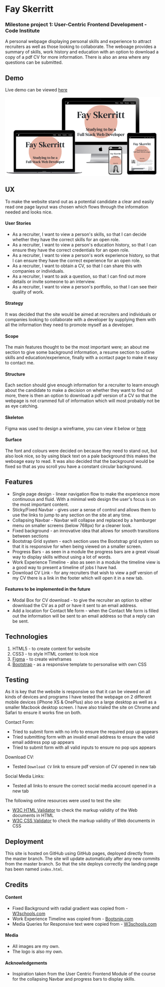 
# **Fay Skerritt**
### **Milestone project 1: User-Centric Frontend Development - Code Institute**

A personal webpage displaying personal skills and experience to attract recruiters as well as those looking to collaborate. 
The weboage provides a summary of skills, work history and education with an option to download a copy of a pdf CV for more information. 
There is also an area where any questions can be submitted.

## Demo
Live demo can be viewed <a href="https://fayskerritt.github.io/Fay-Skerritt-M1/index.html" target="_blank">here</a>

![](mockup/responsive-mockup.png)

## UX
To make the website stand out as a potential candidate a clear and easily read one page layout was chosen which flows through the information needed and looks nice.

#### User Stories
* As a recruiter, I want to view a person's skills, so that I can decide whether they have the correct skills for an open role.
* As a recruiter, I want to view a person's education history, so that I can ensure they have the correct credentials for an open role.
* As a recruiter, I want to view a person's work experience history, so that I can ensure they have the correct experience for an open role.
* As a recruiter, I want to obtain a CV, so that I can share this with companies or individuals.
* As a recruiter, I want to ask a question, so that I can find out more details or invite someone to an interview.
* As a recruiter, I want to view a person's portfolio, so that I can see their quality of work.


#### Strategy
It was decided that the site would be aimed at recruiters and individuals or companies looking to collaborate with a developer by supplying them with all the information they need to promote myself as a developer.

#### Scope
The main features thought to be the most important were; an about me section to give some background information, a resume section to outline skills and education/experience, finally with a ocntact page to make it easy to contact me.

#### Structure
Each section should give enough information for a recruiter to learn enough about the candidate to make a decision on whether they want to find out more, there is then an option to download a pdf version of a CV so that the webpage is not crammed full of information which will most probably not be as eye catching.

#### Skeleton
Figma was used to design a wireframe, you can view it below or <a href="https://www.figma.com/file/RdOmB4ks8GmqkZWuD6E7LU/Milestone-1-wireframe?node-id=212512%3A0" target="_blank">here</a>

#### Surface
The font and colours were decided on because they need to stand out, but also look nice, so by using black text on a pale background this makes the weboage easy to read. It was also decided that the background would be fixed so that as you scroll you have a constant circular background.

## Features
* Single page design - linear navigation flow to make the experience more continuous and fluid. With a minimal web design the user's focus is on the most important content.
* Sticky/Fixed Navbar - gives user a sense of control and allows them to use the links to jump to any section on the site at any time.
* Collapsing Navbar - Navbar will collapse and replaced by a hamburger menu on smaller screens (below 768px) for a cleaner look.
* Fixed background - an innovative idea that allows for smooth transitions between sections 
* Bootstrap Grid system - each section uses the Bootstrap grid system so that it is responsive for when being viewed on a smaller screen.
* Progress Bars - as seen in a module the progress bars are a great visual way to display skills without using a lot of words.
* Work Experience Timeline - also as seen in a module the timeline view is a good way to present a timeline of jobs I have had.
* Download CV Link - for any recruiters that wish to view a pdf version of my CV there is a link in the footer which will open it in a new tab.

#### **Features to be implemented in the future**
* Modal Box for CV download - to give the recruiter an option to either download the CV as a pdf or have it sent to an email address.
* Add a location for Contact Me form - when the Contact Me form is filled out the information will be sent to an email address so that a reply can be sent.

## Technologies
1. HTML5 - to create content for website
2. CSS3 - to style HTML content to look nice
3. <a href="https://www.figma.com/file/RdOmB4ks8GmqkZWuD6E7LU/Milestone-1-wireframe?node-id=212512%3A0" target="_blank">Figma</a> - to create wireframes
4. <a href="https://getbootstrap.com/" target="_blank">Bootstrap</a> - as a responsive template to personalise with own CSS

## Testing
As it is key that the website is responsive so that it can be viewed on all kinds of devices and programs 
I have tested the webpage on 2 different mobile devices (iPhone XS & OnePlus) also on a large desktop as well as a smaller Macbook desktop screen. 
I have also trialed the site on Chrome and Safari to ensure it works fine on both.

Contact Form:
* Tried to submit form with no info to ensure the required pop up appears
* Tried submitting form with an invalid email address to ensure the valid email address pop up appears
* Tried to submit form with all valid inputs to ensure no pop ups appears

Download CV:
* Tested `Download CV` link to ensure pdf version of CV opened in new tab

Social Media Links:
* Tested all links to ensure the correct social media account opened in a new tab

The following online resources were used to test the site:
* <a href="https://validator.w3.org/" target="_blank">W3C HTML Validator</a> to check the markup validity of the Web documents in HTML
* <a href="https://jigsaw.w3.org/css-validator/" target="_blank">W3C CSS Validator</a> to check the markup validity of Web documents in CSS

## Deployment
This site is hosted on GitHub using GitHub pages, deployed directly from the master branch. The site will update automatically after any new commits from the master branch. 
So that the site deploys correctly the landing page has been named `index.html`.

## Credits
#### Content
* Fixed Background with radial gradient was copied from - <a href="https://www.w3schools.com/howto/howto_js_sticky_header.asp" target="_blank">W3schools.com</a>
* Work Experience Timeline was copied from - <a href="https://bootsnipp.com/snippets/xrKXW" target="_blank">Bootsnip.com</a>
* Media Queries for Responsive text were copied from - <a href="https://www.w3schools.com/howto/howto_css_responsive_text.asp" target="_blank">W3schools.com</a>

#### Media
* All images are my own. 
* The logo is also my own.

#### Acknowledgements
* Inspiration taken from the User Centric Frontend Module of the course for the collapsing Navbar and progress bars to display skills.

